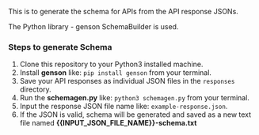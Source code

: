 This is to generate the schema for APIs from the API response JSONs.

The Python library - genson SchemaBuilder is used. 


### Steps to generate Schema
1. Clone this repository to your Python3 installed machine.
2. Install **genson** like: ```pip install genson``` from your terminal.
3. Save your API responses as individual JSON files in the `responses` directory.
4. Run the **schemagen.py** like: ```python3 schemagen.py``` from your terminal.
5. Input the response JSON file name like: ```example-response.json```.
6. If the JSON is valid, schema will be generated and saved as a new text file named **{{INPUT_JSON_FILE_NAME}}-schema.txt**
